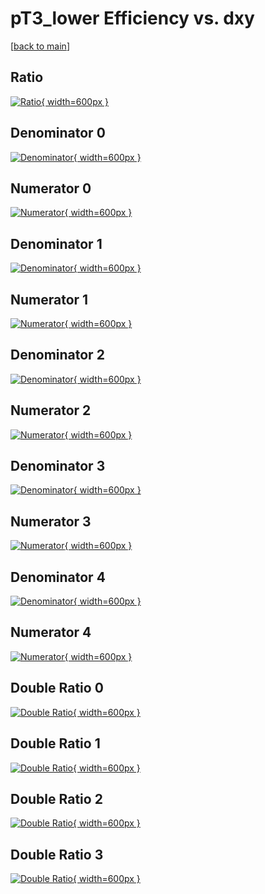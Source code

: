 # pT3_lower Efficiency vs. dxy

[[back to main](./)]



## Ratio

[![Ratio](../mtv/var/pT3_lower_base_11_0_eff_dxy.png){ width=600px }](../mtv/var/pT3_lower_base_11_0_eff_dxy.pdf)

## Denominator 0

[![Denominator](../mtv/den/pT3_lower_base_11_0_eff_dxy_den0.png){ width=600px }](../mtv/den/pT3_lower_base_11_0_eff_dxy_den0.pdf)

## Numerator 0

[![Numerator](../mtv/num/pT3_lower_base_11_0_eff_dxy_num0.png){ width=600px }](../mtv/num/pT3_lower_base_11_0_eff_dxy_num0.pdf)

## Denominator 1

[![Denominator](../mtv/den/pT3_lower_base_11_0_eff_dxy_den1.png){ width=600px }](../mtv/den/pT3_lower_base_11_0_eff_dxy_den1.pdf)

## Numerator 1

[![Numerator](../mtv/num/pT3_lower_base_11_0_eff_dxy_num1.png){ width=600px }](../mtv/num/pT3_lower_base_11_0_eff_dxy_num1.pdf)

## Denominator 2

[![Denominator](../mtv/den/pT3_lower_base_11_0_eff_dxy_den2.png){ width=600px }](../mtv/den/pT3_lower_base_11_0_eff_dxy_den2.pdf)

## Numerator 2

[![Numerator](../mtv/num/pT3_lower_base_11_0_eff_dxy_num2.png){ width=600px }](../mtv/num/pT3_lower_base_11_0_eff_dxy_num2.pdf)

## Denominator 3

[![Denominator](../mtv/den/pT3_lower_base_11_0_eff_dxy_den3.png){ width=600px }](../mtv/den/pT3_lower_base_11_0_eff_dxy_den3.pdf)

## Numerator 3

[![Numerator](../mtv/num/pT3_lower_base_11_0_eff_dxy_num3.png){ width=600px }](../mtv/num/pT3_lower_base_11_0_eff_dxy_num3.pdf)

## Denominator 4

[![Denominator](../mtv/den/pT3_lower_base_11_0_eff_dxy_den4.png){ width=600px }](../mtv/den/pT3_lower_base_11_0_eff_dxy_den4.pdf)

## Numerator 4

[![Numerator](../mtv/num/pT3_lower_base_11_0_eff_dxy_num4.png){ width=600px }](../mtv/num/pT3_lower_base_11_0_eff_dxy_num4.pdf)

## Double Ratio 0

[![Double Ratio](../mtv/ratio/pT3_lower_base_11_0_eff_dxy_ratio0.png){ width=600px }](../mtv/ratio/pT3_lower_base_11_0_eff_dxy_ratio0.pdf)

## Double Ratio 1

[![Double Ratio](../mtv/ratio/pT3_lower_base_11_0_eff_dxy_ratio1.png){ width=600px }](../mtv/ratio/pT3_lower_base_11_0_eff_dxy_ratio1.pdf)

## Double Ratio 2

[![Double Ratio](../mtv/ratio/pT3_lower_base_11_0_eff_dxy_ratio2.png){ width=600px }](../mtv/ratio/pT3_lower_base_11_0_eff_dxy_ratio2.pdf)

## Double Ratio 3

[![Double Ratio](../mtv/ratio/pT3_lower_base_11_0_eff_dxy_ratio3.png){ width=600px }](../mtv/ratio/pT3_lower_base_11_0_eff_dxy_ratio3.pdf)

